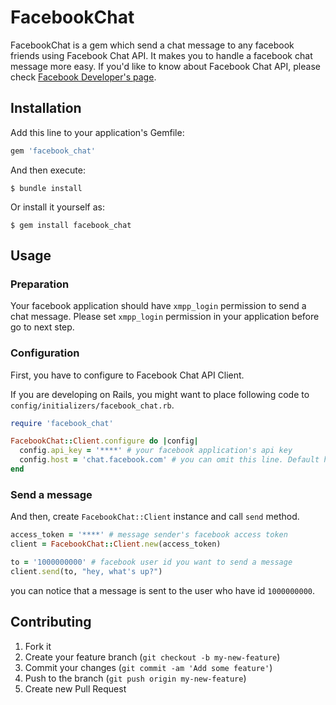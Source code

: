 # FacebookChat

FacebookChat is a gem which send a chat message to any facebook friends using Facebook Chat API. It makes you to handle a facebook chat message more easy. If you'd like to know about Facebook Chat API, please check [Facebook Developer's page](https://developers.facebook.com/docs/chat/).

## Installation

Add this line to your application's Gemfile:

```ruby
gem 'facebook_chat'
```

And then execute:

```console
$ bundle install
```

Or install it yourself as:

```console
$ gem install facebook_chat
```

## Usage

### Preparation

Your facebook application should have `xmpp_login` permission to send a chat message. Please set `xmpp_login` permission in your application before go to next step.

### Configuration

First, you have to configure to Facebook Chat API Client.

If you are developing on Rails, you might want to place following code to `config/initializers/facebook_chat.rb`.

```ruby
require 'facebook_chat'

FacebookChat::Client.configure do |config|
  config.api_key = '****' # your facebook application's api key
  config.host = 'chat.facebook.com' # you can omit this line. Default host value is 'chat.facebook.com'
end
```

### Send a message

And then, create `FacebookChat::Client` instance and call `send` method.

```ruby
access_token = '****' # message sender's facebook access token
client = FacebookChat::Client.new(access_token)

to = '1000000000' # facebook user id you want to send a message
client.send(to, "hey, what's up?")
```

you can notice that a message is sent to the user who have id `1000000000`.

## Contributing

1. Fork it
2. Create your feature branch (`git checkout -b my-new-feature`)
3. Commit your changes (`git commit -am 'Add some feature'`)
4. Push to the branch (`git push origin my-new-feature`)
5. Create new Pull Request
